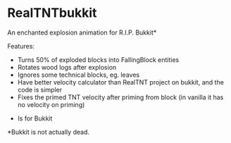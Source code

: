 RealTNTbukkit
=============

An enchanted explosion animation for R.I.P. Bukkit*

Features:
+ Turns 50% of exploded blocks into FallingBlock entities
+ Rotates wood logs after explosion
+ Ignores some technical blocks, eg. leaves
+ Have better velocity calculator than RealTNT project on bukkit, and the code is simpler
+ Fixes the primed TNT velocity after priming from block (in vanilla it has no velocity on priming)
- Is for Bukkit

*Bukkit is not actually dead.



